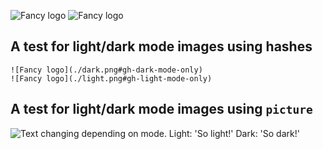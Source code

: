 ![Fancy logo](./dark.png#gh-dark-mode-only)
![Fancy logo](./light.png#gh-light-mode-only)

## A test for light/dark mode images using hashes

```
![Fancy logo](./dark.png#gh-dark-mode-only)
![Fancy logo](./light.png#gh-light-mode-only)
```
## A test for light/dark mode images using `picture`

<picture>
  <source media="(prefers-color-scheme: dark)" srcset="./dark.png">
  <img alt="Text changing depending on mode. Light: 'So light!' Dark: 'So dark!'" src="./light.png">
</picture>
